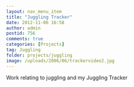 ```yaml
---
layout: nav_menu_item
title: "Juggling Tracker"
date: 2012-11-06 16:58
author: admin
postid: 756
comments: true
categories: [Projects]
tag: Juggling
folder: projects/juggling
image: /uploads/2006/06/trackervideo2.jpg
---
```

Work relating to juggling and my Juggling Tracker

